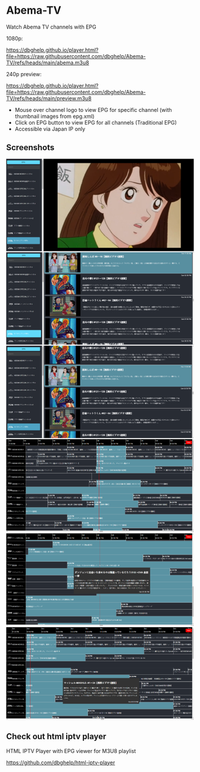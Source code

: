 # Abema-TV
Watch Abema TV channels with EPG

1080p:

https://dbghelp.github.io/player.html?file=https://raw.githubusercontent.com/dbghelp/Abema-TV/refs/heads/main/abema.m3u8

240p preview:

https://dbghelp.github.io/player.html?file=https://raw.githubusercontent.com/dbghelp/Abema-TV/refs/heads/main/preview.m3u8

- Mouse over channel logo to view EPG for specific channel (with thumbnail images from epg.xml)
- Click on EPG button to view EPG for all channels (Traditional EPG)
- Accessible via Japan IP only

## Screenshots
![Local Image](./img/1.png)
![Local Image](./img/2.png)
![Local Image](./img/3.png)
![Local Image](./img/4.png)
![Local Image](./img/5.png)
![Local Image](./img/6.png)

## Check out html iptv player

HTML IPTV Player with EPG viewer for M3U8 playlist

https://github.com/dbghelp/html-iptv-player
